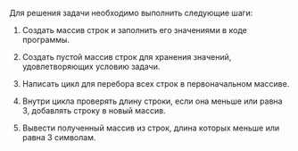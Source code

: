 Для решения задачи необходимо выполнить следующие шаги:

1. Создать массив строк и заполнить его значениями в коде программы.

2. Создать пустой массив строк для хранения значений, удовлетворяющих условию задачи.

3. Написать цикл для перебора всех строк в первоначальном массиве.

4. Внутри цикла проверять длину строки, если она меньше или равна 3, добавлять строку в новый массив.

5. Вывести полученный массив из строк, длина которых меньше или равна 3 символам.
